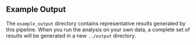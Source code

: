 ## Example Output

The `example_output` directory contains representative results generated by this pipeline. 
When you run the analysis on your own data, a complete set of results will be generated 
in a new `../output` directory.
